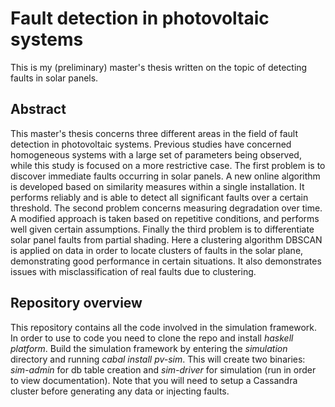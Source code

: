 # Fault detection in photovoltaic systems

This is my (preliminary) master's thesis written on the topic of detecting faults in solar panels.

## Abstract

This master's thesis concerns three different areas in the field of fault detection in photovoltaic systems.
Previous studies have concerned homogeneous systems with a large set of parameters being observed, while this study is focused on a more restrictive case.
The first problem is to discover immediate faults occurring in solar panels.
A new online algorithm is developed based on similarity measures within a single installation.
It performs reliably and is able to detect all significant faults over a certain threshold.
The second problem concerns measuring degradation over time.
A modified approach is taken based on repetitive conditions, and performs well given certain assumptions.
Finally the third problem is to differentiate solar panel faults from partial shading.
Here a clustering algorithm DBSCAN is applied on data in order to locate clusters of faults in the solar plane, demonstrating good performance in certain situations.
It also demonstrates issues with misclassification of real faults due to clustering.

## Repository overview

This repository contains all the code involved in the simulation framework.
In order to use to code you need to clone the repo and install *haskell platform*.
Build the simulation framework by entering the *simulation* directory and running *cabal install pv-sim*.
This will create two binaries: *sim-admin* for db table creation and *sim-driver* for simulation (run in order to view documentation).
Note that you will need to setup a Cassandra cluster before generating any data or injecting faults.
